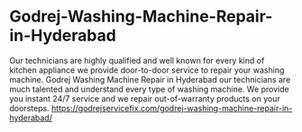 # Godrej-Washing-Machine-Repair-in-Hyderabad
Our technicians are highly qualified and well known for every kind of kitchen appliance we provide door-to-door service to repair your washing machine. Godrej Washing Machine Repair in Hyderabad our technicians are much talented and understand every type of washing machine. We provide you instant 24/7 service and we repair out-of-warranty products on your doorsteps. https://godrejservicefix.com/godrej-washing-machine-repair-in-hyderabad/
